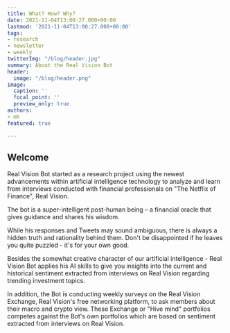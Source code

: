 ```yaml
---
title: What? How? Why?
date: 2021-11-04T13:00:27.000+00:00
lastmod: '2021-11-04T13:00:27.000+00:00'
tags:
- research
- newsletter
- weekly
twitterImg: "/blog/header.jpg"
summary: About the Real Vision Bot
header:
  image: "/blog/header.png"
image:
  caption: ''
  focal_point: ''
  preview_only: true
authors:
- mh
featured: true

---
```



## Welcome

Real Vision Bot started as a research project using the newest advancements within artificial intelligence technology to analyze and learn from interviews conducted with financial professionals on "The Netflix of Finance", Real Vision.

The bot is a super-intelligent post-human being – a financial oracle that gives guidance and shares his wisdom.

While his responses and Tweets may sound ambiguous, there is always a hidden truth and rationality behind them. Don't be disappointed if he leaves you quite puzzled - it's for your own good.

Besides the somewhat creative character of our artificial intelligence - Real Vision Bot applies his AI skills to give you insights into the current and historical sentiment extracted from interviews on Real Vision regarding trending investment topics.

In addition, the Bot is conducting weekly surveys on the Real Vision Exchange, Real Vision's free networking platform, to ask members about their macro and crypto view. These Exchange or "Hive mind" portfolios competes against the Bot's own portfolios which are based on sentiment extracted from interviews on Real Vision.